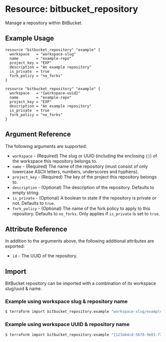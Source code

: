 # Resource: bitbucket_repository
Manage a repository within BitBucket.

## Example Usage
```hcl
resource "bitbucket_repository" "example" {
  workspace   = "workspace-slug"
  name        = "example-repo"
  project_key = "EXP"
  description = "An example repository"
  is_private  = true
  fork_policy = "no_forks"
}
```
```hcl
resource "bitbucket_repository" "example" {
  workspace   = "{workspace-uuid}"
  name        = "example-repo"
  project_key = "EXP"
  description = "An example repository"
  is_private  = true
  fork_policy = "no_forks"
}
```

## Argument Reference
The following arguments are supported:
* `workspace` - (Required) The slug or UUID (including the enclosing `{}`) of the workspace this repository belongs to.
* `name` - (Required) The name of the repository (must consist of only lowercase ASCII letters, numbers, underscores and hyphens).
* `project_key` - (Required) The key of the project this repository belongs to.
* `description` - (Optional) The description of the repository. Defaults to empty string.
* `is_private` - (Optional) A boolean to state if the repository is private or not. Defaults to `true`.
* `fork_policy` - (Optional) The name of the fork policy to apply to this repository. Defaults to `no_forks`. Only applies if `is_private` is set to `true`.

## Attribute Reference
In addition to the arguments above, the following additional attributes are exported:
* `id` - The UUID of the repository.

## Import
BitBucket repository can be imported with a combination of its workspace slug/uuid & name.

### Example using workspace slug & repository name
```sh
$ terraform import bitbucket_repository.example "workspace-slug/example-repo"
```

### Example using workspace UUID & repository name
```sh
$ terraform import bitbucket_repository.example "{123ab4cd-5678-9e01-f234-5678g9h01i2j}/example-repo"
```
